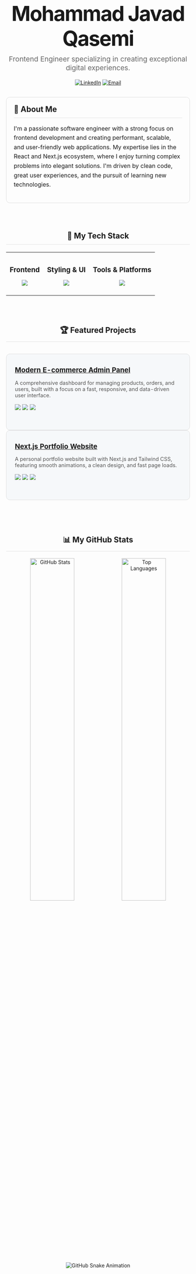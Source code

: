 <div align="center">

<h1 style="font-size: 3.5rem; font-weight: 700; margin-bottom: 0; letter-spacing: -2px;">Mohammad Javad Qasemi</h1>
<p style="font-size: 1.2rem; color: #666; margin-top: 10px;">Frontend Engineer specializing in creating exceptional digital experiences.</p>
<p>
  <a href="YOUR_LINKEDIN_URL_HERE"><img src="https://img.shields.io/badge/LinkedIn-0A66C2?style=for-the-badge&logo=linkedin&logoColor=white" alt="LinkedIn"></a>
  <a href="mailto:mohammadjavad.qasemi.m@gmail.com"><img src="https://img.shields.io/badge/Email-D14836?style=for-the-badge&logo=gmail&logoColor=white" alt="Email"></a>
</p>

<br>

<div style="max-width: 700px; text-align: left; padding: 20px; border: 1px solid #ddd; border-radius: 10px;">
  <h2 style="margin: 0; padding-bottom: 10px; border-bottom: 2px solid #eee;">👋 About Me</h2>
  <p style="font-size: 1rem; line-height: 1.6;">
    I'm a passionate software engineer with a strong focus on frontend development and creating performant, scalable, and user-friendly web applications. My expertise lies in the React and Next.js ecosystem, where I enjoy turning complex problems into elegant solutions. I'm driven by clean code, great user experiences, and the pursuit of learning new technologies.
  </p>
</div>

<br><br>

<h2 style="border-bottom: 2px solid #eee; padding-bottom: 10px;">🚀 My Tech Stack</h2>
<table align="center" style="border: none; margin-top: 20px;">
  <tr valign="top">
    <td align="center" style="padding: 10px;">
      <h3 style="margin-bottom: 10px;">Frontend</h3>
      <p><img src="https://skillicons.dev/icons?i=react,nextjs,ts,js,redux,vite&theme=light&perline=3" /></p>
    </td>
    <td align="center" style="padding: 10px;">
      <h3 style="margin-bottom: 10px;">Styling & UI</h3>
      <p><img src="https://skillicons.dev/icons?i=tailwind,css,html,emotion,figma&theme=light&perline=3" /></p>
    </td>
    <td align="center" style="padding: 10px;">
      <h3 style="margin-bottom: 10px;">Tools & Platforms</h3>
      <p><img src="https://skillicons.dev/icons?i=docker,git,github,actions,firebase&theme=light&perline=3" /></p>
    </td>
  </tr>
</table>

<br><br>

<h2 style="border-bottom: 2px solid #eee; padding-bottom: 10px;">🏆 Featured Projects</h2>
<table align="center" width="100%" style="max-width: 800px; border-collapse: separate; border-spacing: 0 15px;">
  <tr style="background-color: #f6f8fa; border: 1px solid #ddd; border-radius: 10px; display: block; padding: 15px;">
    <td>
      <h3 style="margin: 0;"><a href="[LINK_TO_REPO_1]">Modern E-commerce Admin Panel</a></h3>
      <p style="font-size: 0.9rem; color: #555;">A comprehensive dashboard for managing products, orders, and users, built with a focus on a fast, responsive, and data-driven user interface.</p>
      <p>
        <img src="https://img.shields.io/badge/React-61DAFB?style=flat-square&logo=react&logoColor=black">
        <img src="https://img.shields.io/badge/Redux-764ABC?style=flat-square&logo=redux&logoColor=white">
        <img src="https://img.shields.io/badge/Firebase-FFCA28?style=flat-square&logo=firebase&logoColor=black">
      </p>
    </td>
  </tr>
  <tr style="background-color: #f6f8fa; border: 1px solid #ddd; border-radius: 10px; display: block; padding: 15px;">
    <td>
      <h3 style="margin: 0;"><a href="[LINK_TO_REPO_2]">Next.js Portfolio Website</a></h3>
      <p style="font-size: 0.9rem; color: #555;">A personal portfolio website built with Next.js and Tailwind CSS, featuring smooth animations, a clean design, and fast page loads.</p>
      <p>
        <img src="https://img.shields.io/badge/Next.js-000000?style=flat-square&logo=nextdotjs&logoColor=white">
        <img src="https://img.shields.io/badge/TypeScript-3178C6?style=flat-square&logo=typescript&logoColor=white">
        <img src="https://img.shields.io/badge/Tailwind_CSS-06B6D4?style=flat-square&logo=tailwindcss&logoColor=white">
      </p>
    </td>
  </tr>
</table>

<br><br>

<h2 style="border-bottom: 2px solid #eee; padding-bottom: 10px;">📊 My GitHub Stats</h2>
<p align="center">
  <img src="https://github-readme-stats.vercel.app/api?username=mohammadjavadqm&show_icons=true&theme=transparent&hide_border=true&rank_icon=github" alt="GitHub Stats" width="49%"/>
  <img src="https://github-readme-stats.vercel.app/api/top-langs/?username=mohammadjavadqm&layout=compact&theme=transparent&hide_border=true" alt="Top Languages" width="49%"/>
</p>

<div align="center">
  <img src="https://raw.githubusercontent.com/mohammadjavadqm/mohammadjavadqm/output/github-contribution-grid-snake.svg" alt="GitHub Snake Animation"/>
</div>

</div>
